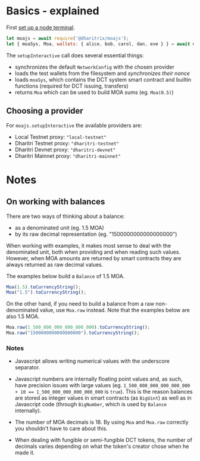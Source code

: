 # Basics - explained

First [set up a node terminal](../../../../tutorial/src/interaction/interaction-basic.md).

```javascript
let moajs = await require('@dharitrix/moajs');
let { moaSys, Moa, wallets: { alice, bob, carol, dan, eve } } = await moajs.setupInteractive("local-testnet");
```

The `setupInteractive` call does several essential things:
- synchronizes the default `NetworkConfig` with the chosen provider
- loads the test wallets from the filesystem and *synchronizes their nonce*
- loads `moaSys`, which contains the DCT system smart contract and builtin functions (required for DCT issuing, transfers)
- returns `Moa` which can be used to build MOA sums (eg. `Moa(0.5)`)

## Choosing a provider

For `moajs.setupInteractive` the available providers are:
- Local Testnet proxy: `"local-testnet"`
- Dharitri Testnet proxy: `"dharitri-testnet"`
- Dharitri Devnet proxy: `"dharitri-devnet"`
- Dharitri Mainnet proxy: `"dharitri-mainnet"`

# Notes

## On working with balances

There are two ways of thinking about a balance:
- as a denominated unit (eg. 1.5 MOA)
- by its raw decimal representation (eg. "1500000000000000000")

When working with examples, it makes most sense to deal with the denominated unit, both when providing and when reading such values.
However, when MOA amounts are returned by smart contracts they are always returned as raw decimal values.

The examples below build a `Balance` of 1.5 MOA.
```javascript
Moa(1.5).toCurrencyString();
Moa("1.5").toCurrencyString();
```

On the other hand, if you need to build a balance from a raw non-denominated value, use `Moa.raw` instead. Note that the examples below are also 1.5 MOA.
```javascript
Moa.raw(1_500_000_000_000_000_000).toCurrencyString();
Moa.raw("1500000000000000000").toCurrencyString();
```

### Notes

- Javascript allows writing numerical values with the underscore separator.

- Javascript numbers are internally floating point values and, as such, have precision issues with large values (eg. `1_500_000_000_000_000_000 + 10 == 1_500_000_000_000_000_000` is `true`). This is the reason balances are stored as integer values in smart contracts (as `BigUint`) as well as in Javascript code (through `BigNumber`, which is used by `Balance` internally).

- The number of MOA decimals is 18. By using `Moa` and `Moa.raw` correctly you shouldn't have to care about this.

- When dealing with fungible or semi-fungible DCT tokens, the number of decimals varies depending on what the token's creator chose when he made it.
